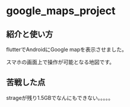 # google_maps_project

## 紹介と使い方

flutterでAndroidにGoogle mapを表示させました。

スマホの画面上で操作が可能となる地図です。


## 苦戦した点
strageが残り1.5GBでなんにもできない。。。。。
